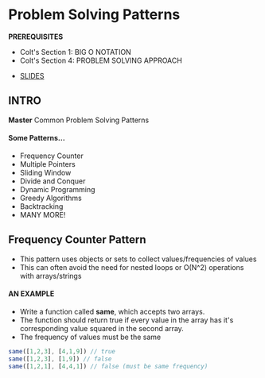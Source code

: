 # Problem Solving Patterns
**PREREQUISITES**
- Colt's Section 1: BIG O NOTATION
- Colt's Section 4: PROBLEM SOLVING APPROACH
* [SLIDES](https://cs.slides.com/colt_steele/problem-solving-patterns)
## INTRO
**Master** Common Problem Solving Patterns
#### Some Patterns...
* Frequency Counter
* Multiple Pointers
* Sliding Window
* Divide and Conquer
* Dynamic Programming
* Greedy Algorithms
* Backtracking
* MANY MORE!

## Frequency Counter Pattern
- This pattern uses objects or sets to collect values/frequencies of values
- This can often avoid the need for nested loops or O(N^2) operations with arrays/strings
#### AN EXAMPLE
- Write a function called **same**, which accepts two arrays. 
- The function should return true if every value in the array has it's corresponding value squared in the second array.
- The frequency of values must be the same
```js
same([1,2,3], [4,1,9]) // true
same([1,2,3], [1,9]) // false
same([1,2,1], [4,4,1]) // false (must be same frequency)
```







